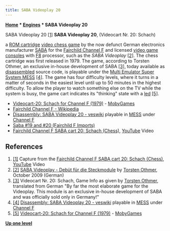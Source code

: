 ```yaml
---
title: SABA Videoplay 20
---
```

**[Home](Home "Home") \* [Engines](Engines "Engines") \* SABA Videoplay 20**



 [](https://www.youtube.com/watch?v=Q-MevezDTCE) SABA Videoplay 20 <a id="cite-note-1" href="#cite-ref-1">[1]</a> 
**SABA Videoplay 20**, (Videocart Nr. 20: Schach)  

a [ROM cartridge](https://en.wikipedia.org/wiki/ROM_cartridge) [video chess game](Category:Console "Category:Console") by the now defunct German electronics manufacturer [SABA](https://en.wikipedia.org/wiki/SABA_%28electronics_manufacturer%29) for the [Fairchild Channel F](https://en.wikipedia.org/wiki/Fairchild_Channel_F) and licensed [video game consoles](https://en.wikipedia.org/wiki/Video_game_console) with [F8](Fairchild_F8 "Fairchild F8") processor, such as the *SABA Videoplay* <a id="cite-note-2" href="#cite-ref-2">[2]</a>. 
The chess cartridge was first released in 1979. The game, according to Torsten Othmer, an exclusive in-house development of SABA <a id="cite-note-3" href="#cite-ref-3">[3]</a>, 
today available as [disassembled](https://en.wikipedia.org/wiki/Disassembler) source code, is playable under the [Multi Emulator Super System MESS](https://en.wikipedia.org/wiki/Multi_Emulator_Super_System) <a id="cite-note-4" href="#cite-ref-4">[4]</a>. 
The game has four difficulty levels, where it turns in a matter of seconds in the easiest level until up to 50 minutes in the highest difficulty.
To allow the player to watch something else on the TV while the system is busy, the game cart indicates its "thinking" state with a [led](https://en.wikipedia.org/wiki/Light-emitting_diode) <a id="cite-note-5" href="#cite-ref-5">[5]</a>.






* [Videocart-20: Schach for Channel F (1979)](https://www.mobygames.com/game/videocart-20-schach) - [MobyGames](https://en.wikipedia.org/wiki/MobyGames)
* [Fairchild Channel F - Wikipedia](https://en.wikipedia.org/wiki/Fairchild_Channel_F)
* [Disassembly: SABA Videoplay 20 - veswiki](http://channelf.se/veswiki/index.php?title=Disassembly:SABA_Videoplay_20) playable in [MESS](https://en.wikipedia.org/wiki/Multi_Emulator_Super_System) under [Channel F](https://en.wikipedia.org/wiki/Fairchild_Channel_F)
* [Saba #19 and #20 (Fairchild F Imports)](https://forum.digitpress.com/forum/showthread.php?60638-Saba-19-and-20-%2528Fairchild-F-Imports%2529)
* [Fairchild Channel F SABA cart 20: Schach (Chess)](https://www.youtube.com/watch?v=Q-MevezDTCE), [YouTube](https://en.wikipedia.org/wiki/YouTube) Video


## References


1. <a id="cite-ref-1" href="#cite-note-1">[1]</a> Capture from the [Fairchild Channel F SABA cart 20: Schach (Chess)](https://www.youtube.com/watch?v=Q-MevezDTCE), [YouTube](https://en.wikipedia.org/wiki/YouTube) Video
2. <a id="cite-ref-2" href="#cite-note-2">[2]</a> [SABA Videoplay - Debüt für die Steckmodule](https://www.videospielgeschichten.de/debuet-fuer-die-steckmodule/) by [Torsten Othmer](https://www.videospielgeschichten.de/author/torsten-othmer/), October 2009 (German)
3. <a id="cite-ref-3" href="#cite-note-3">[3]</a> Videocart Nr. 20: Schach, Game Info as given by [Torsten Othmer](https://www.videospielgeschichten.de/author/torsten-othmer/), translated from German "By far the most elaborate game for the Videoplay. This module is an exclusive in-house development of SABA and was officially sold only in Germany!"
4. <a id="cite-ref-4" href="#cite-note-4">[4]</a> [Disassembly: SABA Videoplay 20 - veswiki](http://channelf.se/veswiki/index.php?title=Disassembly:SABA_Videoplay_20) playable in [MESS](https://en.wikipedia.org/wiki/Multi_Emulator_Super_System) under [Channel F](https://en.wikipedia.org/wiki/Fairchild_Channel_F)
5. <a id="cite-ref-5" href="#cite-note-5">[5]</a> [Videocart-20: Schach for Channel F (1979)](https://www.mobygames.com/game/videocart-20-schach) - [MobyGames](https://en.wikipedia.org/wiki/MobyGames)

**[Up one level](Engines "Engines")**







 
